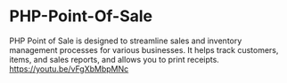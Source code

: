 # PHP-Point-Of-Sale
PHP Point of Sale is designed to streamline sales and inventory management processes for various businesses. It helps track customers, items, and sales reports, and allows you to print receipts. ‎ https://youtu.be/vFgXbMbpMNc
